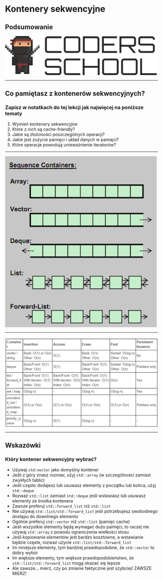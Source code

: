 <!-- .slide: data-background="#111111" -->

# Kontenery sekwencyjne

## Podsumowanie

<a href="https://coders.school">
    <img width="500px" src="../img/coders_school_logo.png" alt="Coders School" class="plain">
</a>

___

## Co pamiętasz z kontenerów sekwencyjnych?

### Zapisz w notatkach do tej lekcji jak najwięcej na poniższe tematy

1. <!-- .element: class="fragment fade-in" --> Wymień kontenery sekwencyjne
2. <!-- .element: class="fragment fade-in" --> Które z nich są cache-friendly?
3. <!-- .element: class="fragment fade-in" --> Jakie są złożoności poszczególnych operacji?
4. <!-- .element: class="fragment fade-in" --> Jakie jest zużycie pamięci i układ danych w pamięci?
5. <!-- .element: class="fragment fade-in" --> Które operacje powodują unieważnienie iteratorów?

___

<img width="500" src="../img/sequence_containers.png" alt="Kontenery sekwencyjne" class="plain">

___

<img src="../img/bigO.png" alt="BigO notation" class="plain r-stretch">

___
<!-- .element: style="font-size: 0.8em" -->

## Wskazówki

### Który kontener sekwencyjny wybrać?

* <!-- .element: class="fragment fade-in" --> Używaj <code>std:vector</code> jako domyślny kontener
* <!-- .element: class="fragment fade-in" --> Jeśli z góry znasz rozmiar, użyj <code>std::array</code> (w szczególności zamiast zwykłych tablic)
* <!-- .element: class="fragment fade-in" --> Jeśli często dodajesz lub usuwasz elementy z początku lub końca, użyj <code>std::deque</code>
* <!-- .element: class="fragment fade-in" --> Rozważ <code>std::list</code> zamiast <code>std::deque</code> jeśli wstawiasz lub usuwasz elementy ze środka kontenera
* <!-- .element: class="fragment fade-in" --> Zawsze preferuj <code>std::forward_list</code> niż <code>std::list</code>
* <!-- .element: class="fragment fade-in" --> Nie używaj <code>std::list/std::forward_list</code> jeśli potrzebujesz swobodnego dostępu do dowolnego elementu
* <!-- .element: class="fragment fade-in" --> Ogólnie preferuj <code>std::vector</code> niż <code>std::list</code> (pamięć cache)
* <!-- .element: class="fragment fade-in" --> Jeśli wszystkie elementy będą wymagać dużo pamięci, to raczej nie używaj  <code>std::array</code> z powodu ograniczenia wielkości stosu
* <!-- .element: class="fragment fade-in" --> Jeśli kopiowanie elementów jest bardzo kosztowne, a wstawianie będzie częste, rozważ użycie <code>std::list/std::forward_list</code>
* <!-- .element: class="fragment fade-in" --> Im mniejsze elementy, tym bardziej prawdopodobne, że <code>std::vector</code> to dobry wybór
* <!-- .element: class="fragment fade-in" --> Im większe elementy, tym większe prawdopodobieństwo, że <code>std::list/std::forward_list</code> mogą okazać się lepsze
* <!-- .element: class="fragment fade-in" --> Ale zawsze... mierz, czy po zmianie faktycznie jest szybciej! ZAWSZE MIERZ!

